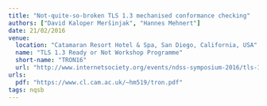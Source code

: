 ```yaml
---
title: "Not-quite-so-broken TLS 1.3 mechanised conformance checking"
authors: ["David Kaloper Meršinjak", "Hannes Mehnert"]
date: 21/02/2016
venue:
  location: "Catamaran Resort Hotel & Spa, San Diego, California, USA"
  name: "TLS 1.3 Ready or Not Workshop Programme"
  short-name: "TRON16"
  url: "http://www.internetsociety.org/events/ndss-symposium-2016/tls-13-ready-or-not-tron-workshop-programme"
urls:
  pdf: "https://www.cl.cam.ac.uk/~hm519/tron.pdf"
tags: nqsb
---
```

